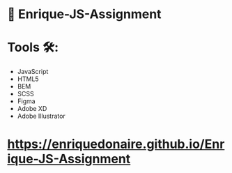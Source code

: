 #  📱 Enrique-JS-Assignment 

#  Tools 🛠️:
  - JavaScript
  - HTML5
  - BEM
  - SCSS
  - Figma
  - Adobe XD
  - Adobe Illustrator

# https://enriquedonaire.github.io/Enrique-JS-Assignment  

